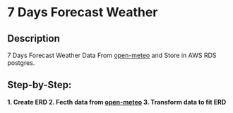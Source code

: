 <h1>7 Days Forecast Weather</h1>

<h2>Description</h2>
7 Days Forecast Weather Data From <a href="https://open-meteo.com/">open-meteo</a> and Store in AWS RDS postgres.
<br />


<h2>Step-by-Step:</h2>

<b/>
1. Create ERD
<b/>
<b/>
2. Fecth data from <a href="https://open-meteo.com/">open-meteo</a>
<b/>
<b/>
3. Transform data to fit ERD
<b/>
<b/>



<!--
 ```diff
- text in red
+ text in green
! text in orange
# text in gray
@@ text in purple (and bold)@@
```
--!>

